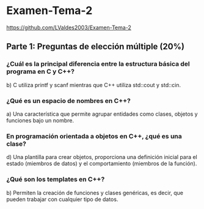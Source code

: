 # Examen-Tema-2
https://github.com/LValdes2003/Examen-Tema-2

## Parte 1: Preguntas de elección múltiple (20%)

### ¿Cuál es la principal diferencia entre la estructura básica del programa en C y C++?
b) C utiliza printf y scanf mientras que C++ utiliza std::cout y std::cin.

### ¿Qué es un espacio de nombres en C++?
a) Una característica que permite agrupar entidades como clases, objetos y funciones bajo un nombre.

### En programación orientada a objetos en C++, ¿qué es una clase?
d) Una plantilla para crear objetos, proporciona una definición inicial para el estado (miembros de datos) y el comportamiento (miembros de la función).

### ¿Qué son los templates en C++?
b) Permiten la creación de funciones y clases genéricas, es decir, que pueden trabajar con cualquier tipo de datos.
